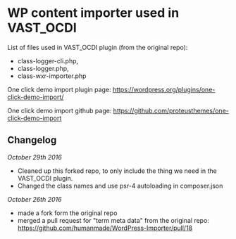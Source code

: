 # WP content importer used in VAST_OCDI

List of files used in VAST_OCDI plugin (from the original repo):

- class-logger-cli.php,
- class-logger.php,
- class-wxr-importer.php


One click demo import plugin page: https://wordpress.org/plugins/one-click-demo-import/

One click demo import github page: https://github.com/proteusthemes/one-click-demo-import


## Changelog

*October 29th 2016*

- Cleaned up this forked repo, to only include the thing we need in the VAST_OCDI plugin.
- Changed the class names and use psr-4 autoloading in composer.json

*October 26th 2016*

- made a fork form the original repo
- merged a pull request for "term meta data" from the original repo: https://github.com/humanmade/WordPress-Importer/pull/18
